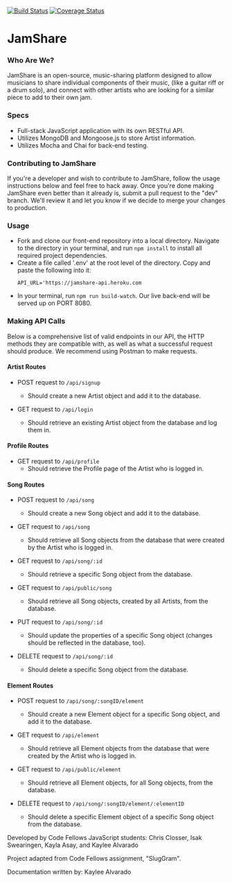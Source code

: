 [![Build Status](https://travis-ci.org/ChristopherSClosser/JamShare-API.svg?branch=master)](https://travis-ci.org/ChristopherSClosser/JamShare-API)
[![Coverage Status](https://coveralls.io/repos/github/ChristopherSClosser/JamShare-API/badge.svg?branch=chris-cover)](https://coveralls.io/github/ChristopherSClosser/JamShare-API?branch=chris-cover)

# JamShare

### Who Are We?
JamShare is an open-source, music-sharing platform designed to allow musicians to share individual components of their music, (like a guitar riff or a drum solo), and connect with other artists who are looking for a similar piece to add to their own jam.

### Specs

- Full-stack JavaScript application with its own RESTful API.
- Utilizes MongoDB and Mongoose.js to store Artist information.
- Utilizes Mocha and Chai for back-end testing.

### Contributing to JamShare
If you're a developer and wish to contribute to JamShare, follow the usage instructions below and feel free to hack away. Once you're done making JamShare even better than it already is, submit a pull request to the "dev" branch. We'll review it and let you know if we decide to merge your changes to production.

### Usage

- Fork and clone our front-end repository into a local directory. Navigate to the directory in  your terminal, and run ```npm install``` to install all required project dependencies.
- Create a file called '.env' at the root level of the directory. Copy and paste the following into it:
   ```
   API_URL='https://jamshare-api.heroku.com
   ```
- In your terminal, run ```npm run build-watch```. Our live back-end will be served up on PORT 8080.

### Making API Calls
Below is a comprehensive list of valid endpoints in our API, the HTTP methods they are compatible with, as well as what a successful request should produce. We recommend using Postman to make requests.

#### Artist Routes

- POST request to ```/api/signup```
  - Should create a new Artist object and add it to the database.

- GET request to ```/api/login```
  - Should retrieve an existing Artist object from the database and log them in.

#### Profile Routes

- GET request to ```/api/profile```
  - Should retrieve the Profile page of the Artist who is logged in.

#### Song Routes

- POST request to ```/api/song```
  - Should create a new Song object and add it to the database.

- GET request to ```/api/song```
  - Should retrieve all Song objects from the database that were created by the Artist who is logged in.

- GET request to ```/api/song/:id```
  - Should retrieve a specific Song object from the database.

- GET request to ```/api/public/song```
  - Should retrieve all Song objects, created by all Artists, from the database.

- PUT request to ```/api/song/:id```
  - Should update the properties of a specific Song object (changes should be reflected in the database, too).

- DELETE request to ```/api/song/:id```
  - Should delete a specific Song object from the database.

#### Element Routes

- POST request to ```/api/song/:songID/element```
  - Should create a new Element object for a specific Song object, and add it to the database.

- GET request to ```/api/element```
  - Should retrieve all Element objects from the database that were created by the Artist who is logged in.

- GET request to ```/api/public/element```
  - Should retrieve all Element objects, for all Song objects, from the database.

- DELETE request to ```/api/song/:songID/element/:elementID```
  - Should delete a specific Element object of a specific Song object from the database.

Developed by Code Fellows JavaScript students: Chris Closser, Isak Swearingen, Kayla Asay, and Kaylee Alvarado

Project adapted from Code Fellows assignment, "SlugGram".

Documentation written by: Kaylee Alvarado
